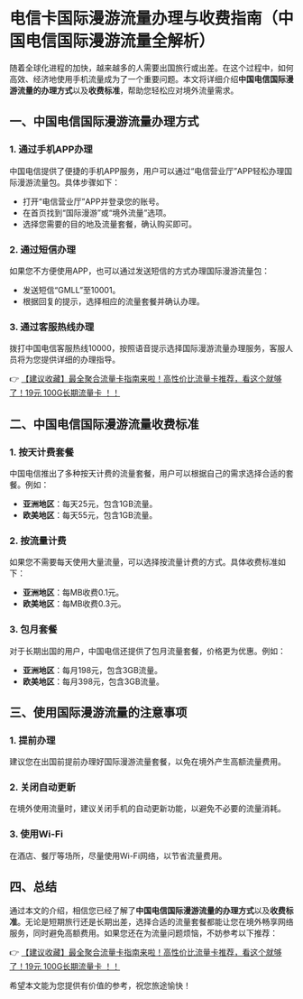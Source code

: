 # 电信卡国际漫游流量办理与收费指南（中国电信国际漫游流量全解析）

随着全球化进程的加快，越来越多的人需要出国旅行或出差。在这个过程中，如何高效、经济地使用手机流量成为了一个重要问题。本文将详细介绍**中国电信国际漫游流量的办理方式**以及**收费标准**，帮助您轻松应对境外流量需求。

## 一、中国电信国际漫游流量办理方式

### 1. 通过手机APP办理
中国电信提供了便捷的手机APP服务，用户可以通过“电信营业厅”APP轻松办理国际漫游流量包。具体步骤如下：
- 打开“电信营业厅”APP并登录您的账号。
- 在首页找到“国际漫游”或“境外流量”选项。
- 选择您需要的目的地及流量套餐，确认购买即可。

### 2. 通过短信办理
如果您不方便使用APP，也可以通过发送短信的方式办理国际漫游流量包：
- 发送短信“GMLL”至10001。
- 根据回复的提示，选择相应的流量套餐并确认办理。

### 3. 通过客服热线办理
拨打中国电信客服热线10000，按照语音提示选择国际漫游流量办理服务，客服人员将为您提供详细的办理指导。

👉 [【建议收藏】最全聚合流量卡指南来啦！高性价比流量卡推荐，看这个就够了！19元 100G长期流量卡 ！！](https://bit.ly/Liuliangka)

## 二、中国电信国际漫游流量收费标准

### 1. 按天计费套餐
中国电信推出了多种按天计费的流量套餐，用户可以根据自己的需求选择合适的套餐。例如：
- **亚洲地区**：每天25元，包含1GB流量。
- **欧美地区**：每天55元，包含1GB流量。

### 2. 按流量计费
如果您不需要每天使用大量流量，可以选择按流量计费的方式。具体收费标准如下：
- **亚洲地区**：每MB收费0.1元。
- **欧美地区**：每MB收费0.3元。

### 3. 包月套餐
对于长期出国的用户，中国电信还提供了包月流量套餐，价格更为优惠。例如：
- **亚洲地区**：每月198元，包含3GB流量。
- **欧美地区**：每月398元，包含3GB流量。

## 三、使用国际漫游流量的注意事项

### 1. 提前办理
建议您在出国前提前办理好国际漫游流量套餐，以免在境外产生高额流量费用。

### 2. 关闭自动更新
在境外使用流量时，建议关闭手机的自动更新功能，以避免不必要的流量消耗。

### 3. 使用Wi-Fi
在酒店、餐厅等场所，尽量使用Wi-Fi网络，以节省流量费用。

## 四、总结

通过本文的介绍，相信您已经了解了**中国电信国际漫游流量的办理方式**以及**收费标准**。无论是短期旅行还是长期出差，选择合适的流量套餐都能让您在境外畅享网络服务，同时避免高额费用。如果您还在为流量问题烦恼，不妨参考以下推荐：

👉 [【建议收藏】最全聚合流量卡指南来啦！高性价比流量卡推荐，看这个就够了！19元 100G长期流量卡 ！！](https://bit.ly/Liuliangka)

希望本文能为您提供有价值的参考，祝您旅途愉快！
